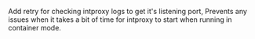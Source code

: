 Add retry for checking intproxy logs to get it's listening port, Prevents any issues when it takes a bit of time for intproxy to start when running in container mode.

